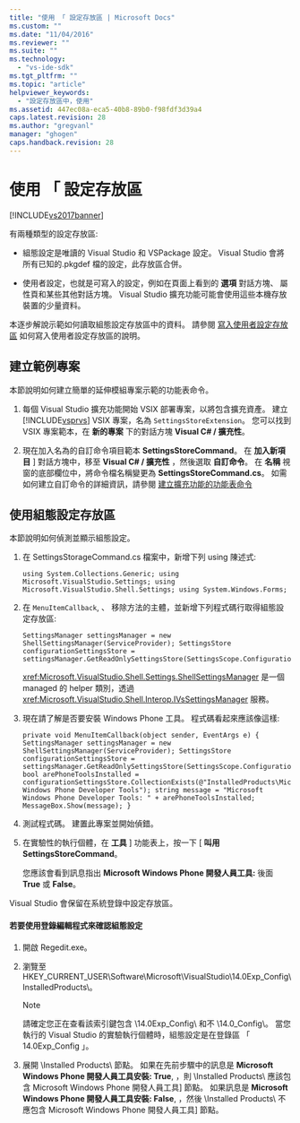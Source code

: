 ```yaml
---
title: "使用 「 設定存放區 | Microsoft Docs"
ms.custom: ""
ms.date: "11/04/2016"
ms.reviewer: ""
ms.suite: ""
ms.technology: 
  - "vs-ide-sdk"
ms.tgt_pltfrm: ""
ms.topic: "article"
helpviewer_keywords: 
  - "設定存放區中，使用"
ms.assetid: 447ec08a-eca5-40b8-89b0-f98fdf3d39a4
caps.latest.revision: 28
ms.author: "gregvanl"
manager: "ghogen"
caps.handback.revision: 28
---
```

# 使用 「 設定存放區
[!INCLUDE[vs2017banner](../code-quality/includes/vs2017banner.md)]

有兩種類型的設定存放區:  
  
-   組態設定是唯讀的 Visual Studio 和 VSPackage 設定。 Visual Studio 會將所有已知的.pkgdef 檔的設定，此存放區合併。  
  
-   使用者設定，也就是可寫入的設定，例如在頁面上看到的 **選項** 對話方塊、 屬性頁和某些其他對話方塊。 Visual Studio 擴充功能可能會使用這些本機存放裝置的少量資料。  
  
 本逐步解說示範如何讀取組態設定存放區中的資料。 請參閱 [寫入使用者設定存放區](../extensibility/writing-to-the-user-settings-store.md) 如何寫入使用者設定存放區的說明。  
  
## 建立範例專案  
 本節說明如何建立簡單的延伸模組專案示範的功能表命令。  
  
1.  每個 Visual Studio 擴充功能開始 VSIX 部署專案，以將包含擴充資產。 建立 [!INCLUDE[vsprvs](../code-quality/includes/vsprvs_md.md)] VSIX 專案，名為 `SettingsStoreExtension`。 您可以找到 VSIX 專案範本，在 **新的專案** 下的對話方塊 **Visual C\# \/ 擴充性**。  
  
2.  現在加入名為的自訂命令項目範本 **SettingsStoreCommand**。 在 **加入新項目** \] 對話方塊中，移至 **Visual C\# \/ 擴充性** ，然後選取 **自訂命令**。 在 **名稱** 視窗的底部欄位中，將命令檔名稱變更為 **SettingsStoreCommand.cs**。 如需如何建立自訂命令的詳細資訊，請參閱 [建立擴充功能的功能表命令](../extensibility/creating-an-extension-with-a-menu-command.md)  
  
## 使用組態設定存放區  
 本節說明如何偵測並顯示組態設定。  
  
1.  在 SettingsStorageCommand.cs 檔案中，新增下列 using 陳述式:  
  
    ```  
    using System.Collections.Generic; using Microsoft.VisualStudio.Settings; using Microsoft.VisualStudio.Shell.Settings; using System.Windows.Forms;  
    ```  
  
2.  在 `MenuItemCallback`, 、 移除方法的主體，並新增下列程式碼行取得組態設定存放區:  
  
    ```  
    SettingsManager settingsManager = new ShellSettingsManager(ServiceProvider); SettingsStore configurationSettingsStore = settingsManager.GetReadOnlySettingsStore(SettingsScope.Configuration);  
    ```  
  
     <xref:Microsoft.VisualStudio.Shell.Settings.ShellSettingsManager> 是一個 managed 的 helper 類別，透過 <xref:Microsoft.VisualStudio.Shell.Interop.IVsSettingsManager> 服務。  
  
3.  現在請了解是否要安裝 Windows Phone 工具。 程式碼看起來應該像這樣:  
  
    ```  
    private void MenuItemCallback(object sender, EventArgs e) { SettingsManager settingsManager = new ShellSettingsManager(ServiceProvider); SettingsStore configurationSettingsStore = settingsManager.GetReadOnlySettingsStore(SettingsScope.Configuration); bool arePhoneToolsInstalled = configurationSettingsStore.CollectionExists(@"InstalledProducts\Microsoft Windows Phone Developer Tools"); string message = "Microsoft Windows Phone Developer Tools: " + arePhoneToolsInstalled; MessageBox.Show(message); }  
    ```  
  
4.  測試程式碼。 建置此專案並開始偵錯。  
  
5.  在實驗性的執行個體，在 **工具** \] 功能表上，按一下 \[ **叫用 SettingsStoreCommand**。  
  
     您應該會看到訊息指出 **Microsoft Windows Phone 開發人員工具:**  後面 **True** 或 **False**。  
  
 Visual Studio 會保留在系統登錄中設定存放區。  
  
#### 若要使用登錄編輯程式來確認組態設定  
  
1.  開啟 Regedit.exe。  
  
2.  瀏覽至 HKEY\_CURRENT\_USER\\Software\\Microsoft\\VisualStudio\\14.0Exp\_Config\\InstalledProducts\\。  
  
    > [!NOTE]
    >  請確定您正在查看該索引鍵包含 \\14.0Exp\_Config\\ 和不 \\14.0\_Config\\。 當您執行的 Visual Studio 的實驗執行個體時，組態設定是在登錄區 「 14.0Exp\_Config 」。  
  
3.  展開 \\Installed Products\\ 節點。 如果在先前步驟中的訊息是 **Microsoft Windows Phone 開發人員工具安裝: True**, ，則 \\Installed Products\\ 應該包含 Microsoft Windows Phone 開發人員工具\] 節點。 如果訊息是 **Microsoft Windows Phone 開發人員工具安裝: False**, ，然後 \\Installed Products\\ 不應包含 Microsoft Windows Phone 開發人員工具\] 節點。